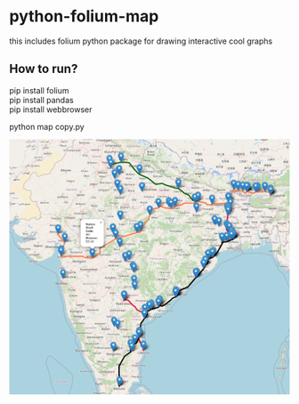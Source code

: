 # python-folium-map
this includes folium python package for drawing interactive cool graphs


<h2>How to run?</h2>

pip install folium <br>
pip install pandas<br>
pip install webbrowser<br>

python map copy.py</br>


<img src="https://raw.githubusercontent.com/gpalve/python-folium-map/main/folium-map.png" />
